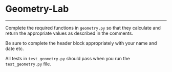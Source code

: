 # Geometry-Lab
------
Complete the required functions in ```geometry.py```
so that they calculate and return the appropriate 
values as described in the comments. 

Be sure to complete the header block appropriately with
your name and date etc.

All tests in ```test_geometry.py``` should pass 
when you run the ```test_geometry.py``` file.


